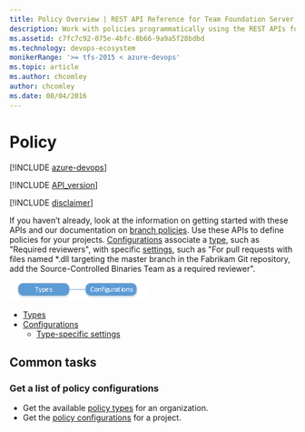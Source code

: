 ```yaml
---
title: Policy Overview | REST API Reference for Team Foundation Server
description: Work with policies programmatically using the REST APIs for Team Foundation Server.
ms.assetid: c7fc7c92-075e-4bfc-8b66-9a9a5f28bdbd
ms.technology: devops-ecosystem
monikerRange: '>= tfs-2015 < azure-devops'
ms.topic: article
ms.author: chcomley
author: chcomley
ms.date: 08/04/2016
---
```


# Policy

[!INCLUDE [azure-devops](../_data/azure-devops-message.md)]

[!INCLUDE [API_version](../_data/version2-preview1.md)]

[!INCLUDE [disclaimer](../_data/disclaimer.md)]

If you haven’t already, look at the information on getting started with these APIs and our documentation on [branch policies](../../../repos/git/branch-policies.md). Use these APIs to define policies for your projects. 
[Configurations](./configurations.md) associate a [type](./types.md), such as "Required reviewers", with specific [settings](./settings.md), such as  "For pull requests with files named *.dll targeting the master branch in the Fabrikam Git repository, add the Source-Controlled Binaries Team as a required reviewer". 

![policy resources](./media/policy-resources.png)

* [Types](./types.md)
* [Configurations](configurations.md)
    * [Type-specific settings](./settings.md)

## Common tasks

### Get a list of policy configurations

* Get the available [policy types](./types.md) for an organization. 
* Get the [policy configurations](./configurations.md) for a project.